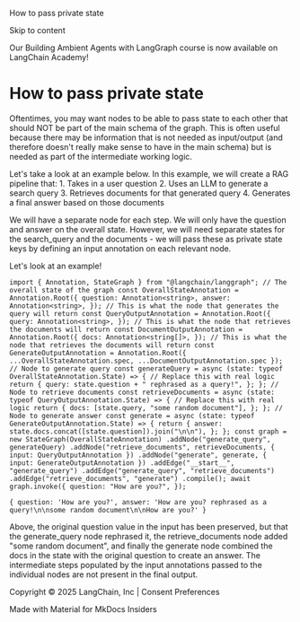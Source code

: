 How to pass private state

Skip to content

Our Building Ambient Agents with LangGraph course is now available on LangChain Academy!

# How to pass private state

Oftentimes, you may want nodes to be able to pass state to each other that should NOT be part of the main schema of the graph. This is often useful because there may be information that is not needed as input/output (and therefore doesn't really make sense to have in the main schema) but is needed as part of the intermediate working logic.

Let's take a look at an example below. In this example, we will create a RAG pipeline that: 1. Takes in a user question 2. Uses an LLM to generate a search query 3. Retrieves documents for that generated query 4. Generates a final answer based on those documents

We will have a separate node for each step. We will only have the question and answer on the overall state. However, we will need separate states for the search_query and the documents - we will pass these as private state keys by defining an input annotation on each relevant node.

Let's look at an example!

```
import { Annotation, StateGraph } from "@langchain/langgraph"; // The overall state of the graph const OverallStateAnnotation = Annotation.Root({ question: Annotation<string>, answer: Annotation<string>, }); // This is what the node that generates the query will return const QueryOutputAnnotation = Annotation.Root({ query: Annotation<string>, }); // This is what the node that retrieves the documents will return const DocumentOutputAnnotation = Annotation.Root({ docs: Annotation<string[]>, }); // This is what the node that retrieves the documents will return const GenerateOutputAnnotation = Annotation.Root({ ...OverallStateAnnotation.spec, ...DocumentOutputAnnotation.spec }); // Node to generate query const generateQuery = async (state: typeof OverallStateAnnotation.State) => { // Replace this with real logic return { query: state.question + " rephrased as a query!", }; }; // Node to retrieve documents const retrieveDocuments = async (state: typeof QueryOutputAnnotation.State) => { // Replace this with real logic return { docs: [state.query, "some random document"], }; }; // Node to generate answer const generate = async (state: typeof GenerateOutputAnnotation.State) => { return { answer: state.docs.concat([state.question]).join("\n\n"), }; }; const graph = new StateGraph(OverallStateAnnotation) .addNode("generate_query", generateQuery) .addNode("retrieve_documents", retrieveDocuments, { input: QueryOutputAnnotation }) .addNode("generate", generate, { input: GenerateOutputAnnotation }) .addEdge("__start__", "generate_query") .addEdge("generate_query", "retrieve_documents") .addEdge("retrieve_documents", "generate") .compile(); await graph.invoke({ question: "How are you?", });
```

```
{ question: 'How are you?', answer: 'How are you? rephrased as a query!\n\nsome random document\n\nHow are you?' }
```

Above, the original question value in the input has been preserved, but that the generate_query node rephrased it, the retrieve_documents node added "some random document", and finally the generate node combined the docs in the state with the original question to create an answer. The intermediate steps populated by the input annotations passed to the individual nodes are not present in the final output.

Copyright © 2025 LangChain, Inc | Consent Preferences

Made with Material for MkDocs Insiders